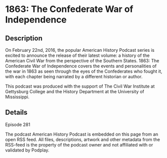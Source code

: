  # 1863: The Confederate War of Independence

## Description

On February 22nd, 2016, the popular American History Podcast series is excited to announce the release of their latest volume: a history of the American Civil War from the perspective of the Southern States. 1863: The Confederate War of Independence covers the events and personalities of the war in 1863 as seen through the eyes of the Confederates who fought it, with each chapter being narrated by a different historian or author.

This podcast was produced with the support of The Civil War Institute at Gettysburg College and the History Department at the University of Mississippi.

## Details

Episode 281

The podcast American History Podcast is embedded on this page from an open RSS feed. All files, descriptions, artwork and other metadata from the RSS-feed is the property of the podcast owner and not affiliated with or validated by Podplay.